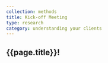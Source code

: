 ```yaml
---
collection: methods
title: Kick-off Meeting
type: research
category: understanding your clients
---
```


## {{page.title}}!